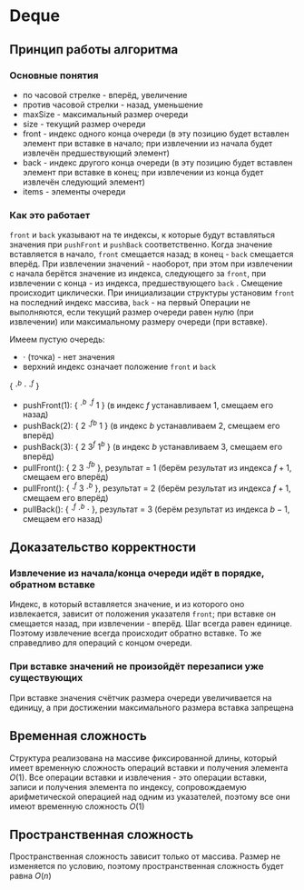# Deque
## Принцип работы алгоритма

### Основные понятия

- по часовой стрелке - вперёд, увеличение
- против часовой стрелки - назад, уменьшение
- maxSize - максимальный размер очереди
- size - текущий размер очереди
- front - индекс одного конца очереди (в эту позицию будет вставлен элемент при вставке в начало; при извлечении из начала будет извлечён предшествующий элемент)
- back - индекс другого конца очереди (в эту позицию будет вставлен элемент при вставке в конец; при извлечении из конца будет извлечён следующий элемент)
- items - элементы очереди

### Как это работает

`front` и `back` указывают на те индексы, к которые будут вставляться значения при `pushFront` и `pushBack` соответственно. Когда значение вставляется в начало, `front` смещается назад; в конец - `back` смещается вперёд. При извлечении значений - наоборот, при этом при извлечении с начала берётся значение из индекса, следующего за `front`, при извлечении с конца - из индекса, предшествующего `back` . Смещение происходит циклически.
При инициализации структуры установим `front` на последний индекс массива, `back` - на первый
Операции не выполняются, если текущий размер очереди равен нулю (при извлечении) или максимальному размеру очереди (при вставке).

Имеем пустую очередь:
- $\cdot$ (точка) - нет значения
- верхний индекс означает положение `front` и `back`

{ $\cdot^b$    $\cdot$    $\cdot^f$ }

- pushFront(1): { $\cdot^b$     $\cdot^f$     $1$ } (в индекс $f$ устанавливаем $1$, смещаем его назад)
- pushBack(2): { $2$    $\cdot^{fb}$    $1$ } (в индекс $b$ устанавливаем $2$, смещаем его вперёд)
- pushBack(3): { $2$    $3^f$    $1^b$ } (в индекс $b$ устанавливаем $3$, смещаем его вперёд)
- pullFront():     { $2$    $3$    $\cdot^{fb}$ }, результат = 1 (берём результат из индекса $f+1$, смещаем его вперёд)
- pullFront():    { $\cdot^f$    $3$    $\cdot^b$ }, результат = 2 (берём результат из индекса $f+1$, смещаем его вперёд)
- pullBack():    { $\cdot^f$    $\cdot^b$    $\cdot$ }, результат = 3 (берём результат из индекса $b-1$, смещаем его назад)
## Доказательство корректности

### Извлечение из начала/конца очереди идёт в порядке, обратном вставке

Индекс, в который вставляется значение, и из которого оно извлекается, зависит от положения указателя `front`; при вставке он смещается назад, при извлечении - вперёд. Шаг всегда равен единице. Поэтому извлечение всегда происходит обратно вставке.
То же справедливо для операций с концом очереди.

### При вставке значений не произойдёт перезаписи уже существующих

При вставке значения счётчик размера очереди увеличивается на единицу, а при достижении максимального размера вставка запрещена

## Временная сложность

Структура реализована на массиве фиксированной длины, который имеет временную сложность операций вставки и получения элемента $O(1)$. Все операции вставки и извлечения - это операции вставки, записи и получения элемента по индексу, сопровождаемую арифметической операцией над одним из указателей, поэтому все они имеют временную сложность $O(1)$

## Пространственная сложность

Пространственная сложность зависит только от массива. Размер не изменяется по условию, поэтому пространственная сложность будет равна $O(n)$
